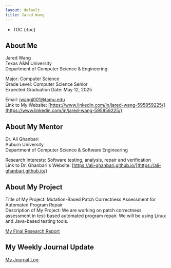 ```yaml
---
layout: default
title: Jared Wang
---
```


* TOC
{:toc}

## About Me

Jared Wang  
Texas A&M University  
Department of Computer Science & Engineering

Major: Computer Science  
Grade Level: Computer Science Senior  
Expected Graduation Date: May 12, 2025  

Email: [jwangj001@tamu.edu](jwangj001@tamu.edu)  
Link to My Website: [https://www.linkedin.com/in/jared-wang-595859225/](https://www.linkedin.com/in/jared-wang-595859225/)

## About My Mentor

Dr. Ali Ghanbari  
Auburn University  
Department of Computer Science & Software Engineering  

Research Interests: Software testing, analysis, repair and verification  
Link to Dr. Ghanbari's Website: [https://ali-ghanbari.github.io/](https://ali-ghanbari.github.io/)  


## About My Project

Title of My Project: Mutation-Based Patch Correctness Assessment for Automated Program Repair  
Description of My Project: We are working on patch correctness assessment in test-based automated program repair. We will be using Linux and Java-based testing tools.  


[My Final Research Report](https://pdf.ac/3iMdhX)

## My Weekly Journal Update

[My Journal Log](blog.html)
